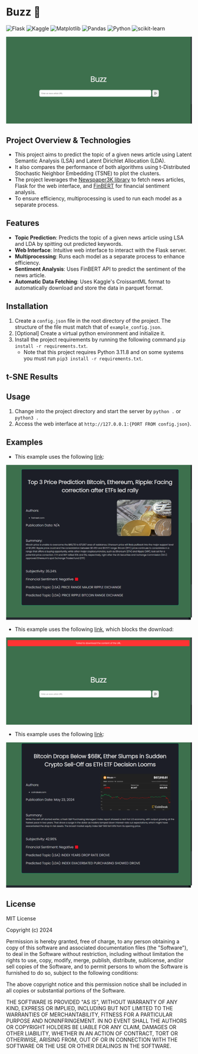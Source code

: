 # Buzz 📰

![Flask](https://img.shields.io/badge/flask-%23000.svg?style=for-the-badge&logo=flask&logoColor=white)
![Kaggle](https://img.shields.io/badge/Kaggle-035a7d?style=for-the-badge&logo=kaggle&logoColor=white)
![Matplotlib](https://img.shields.io/badge/Matplotlib-%23ffffff.svg?style=for-the-badge&logo=Matplotlib&logoColor=black)
![Pandas](https://img.shields.io/badge/pandas-%23150458.svg?style=for-the-badge&logo=pandas&logoColor=white)
![Python](https://img.shields.io/badge/python-3670A0?style=for-the-badge&logo=python&logoColor=ffdd54)
![scikit-learn](https://img.shields.io/badge/scikit--learn-%23F7931E.svg?style=for-the-badge&logo=scikit-learn&logoColor=white)

![main](./screenshots/main.png)

## Project Overview & Technologies

- This project aims to predict the topic of a given news article using Latent Semantic Analysis (LSA) and Latent Dirichlet Allocation (LDA). 
- It also compares the performance of both algorithms using t-Distributed Stochastic Neighbor Embedding (TSNE) to plot the clusters. 
- The project leverages the [Newspaper3K library](https://github.com/codelucas/newspaper) to fetch news articles, Flask for the web interface, and [FinBERT](https://huggingface.co/ProsusAI/finbert) for financial sentiment analysis. 
- To ensure efficiency, multiprocessing is used to run each model as a separate process.

## Features

- **Topic Prediction**: Predicts the topic of a given news article using LSA and LDA by spitting out predicted keywords.
- **Web Interface**: Intuitive web interface to interact with the Flask server.
- **Multiprocessing**: Runs each model as a separate process to enhance efficiency.
- **Sentiment Analysis**: Uses FinBERT API to predict the sentiment of the news article.
- **Automatic Data Fetching**: Uses Kaggle's CroissantML format to automatically download and store the data in parquet format.

## Installation

1. Create a `config.json` file in the root directory of the project. The structure of the file must match that of `example_config.json`.
2. [Optional] Create a virtual python environment and initialize it.
3. Install the project requirements by running the following command `pip install -r requirements.txt`.
    - Note that this project requires Python 3.11.8 and on some systems you must run `pip3 install -r requirements.txt`.

## t-SNE Results


## Usage

1. Change into the project directory and start the server by `python .` or `python3 .`
2. Access the web interface at `http://127.0.0.1:{PORT FROM config.json}`.

## Examples

- This example uses the following [link](https://www.fxstreet.com/cryptocurrencies/news/top-3-price-prediction-bitcoin-ethereum-ripple-facing-correction-after-etfs-led-rally-202405300755): 

![ex0](./screenshots/ex0.png)

- This example uses the following [link](https://cointelegraph.com/news/bitcoin-etfs-traditional-finance-investments), which blocks the download:
  
![ex0](./screenshots/ex1.png)

- This example uses the following [link](https://www.coindesk.com/markets/2024/05/23/bitcoin-drops-below-68k-ether-slumps-in-sudden-crypto-sell-off-as-eth-etf-decision-looms/):

![ex0](./screenshots/ex2.png)

## License

MIT License

Copyright (c) 2024

Permission is hereby granted, free of charge, to any person obtaining a copy of this software and associated documentation files (the "Software"), to deal in the Software without restriction, including without limitation the rights to use, copy, modify, merge, publish, distribute, sublicense, and/or sell copies of the Software, and to permit persons to whom the Software is furnished to do so, subject to the following conditions:

The above copyright notice and this permission notice shall be included in all copies or substantial portions of the Software.

THE SOFTWARE IS PROVIDED "AS IS", WITHOUT WARRANTY OF ANY KIND, EXPRESS OR IMPLIED, INCLUDING BUT NOT LIMITED TO THE WARRANTIES OF MERCHANTABILITY, FITNESS FOR A PARTICULAR PURPOSE AND NONINFRINGEMENT. IN NO EVENT SHALL THE AUTHORS OR COPYRIGHT HOLDERS BE LIABLE FOR ANY CLAIM, DAMAGES OR OTHER LIABILITY, WHETHER IN AN ACTION OF CONTRACT, TORT OR OTHERWISE, ARISING FROM, OUT OF OR IN CONNECTION WITH THE SOFTWARE OR THE USE OR OTHER DEALINGS IN THE SOFTWARE.
